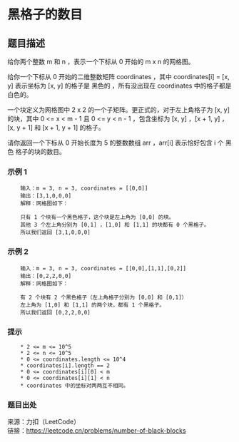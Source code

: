 # 黑格子的数目

## 题目描述

给你两个整数 m 和 n ，表示一个下标从 0 开始的 m x n 的网格图。

给你一个下标从 0 开始的二维整数矩阵 coordinates ，其中 coordinates[i] = [x, y] 表示坐标为 [x, y] 的格子是 黑色的 ，所有没出现在 coordinates 中的格子都是 白色的。

一个块定义为网格图中 2 x 2 的一个子矩阵。更正式的，对于左上角格子为 [x, y] 的块，其中 0 <= x < m - 1 且 0 <= y < n - 1 ，包含坐标为 [x, y] ，[x + 1, y] ，[x, y + 1] 和 [x + 1, y + 1] 的格子。

请你返回一个下标从 0 开始长度为 5 的整数数组 arr ，arr[i] 表示恰好包含 i 个 黑色 格子的块的数目。

### 示例 1

```text
    输入：m = 3, n = 3, coordinates = [[0,0]]
    输出：[3,1,0,0,0]
    解释：网格图如下：

    只有 1 个块有一个黑色格子，这个块是左上角为 [0,0] 的块。
    其他 3 个左上角分别为 [0,1] ，[1,0] 和 [1,1] 的块都有 0 个黑格子。
    所以我们返回 [3,1,0,0,0]
```

### 示例 2

```text
    输入：m = 3, n = 3, coordinates = [[0,0],[1,1],[0,2]]
    输出：[0,2,2,0,0]
    解释：网格图如下：

    有 2 个块有 2 个黑色格子（左上角格子分别为 [0,0] 和 [0,1]）
    左上角为 [1,0] 和 [1,1] 的两个块，都有 1 个黑格子。
    所以我们返回 [0,2,2,0,0]
```

### 提示

```text
    * 2 <= m <= 10^5
    * 2 <= n <= 10^5
    * 0 <= coordinates.length <= 10^4
    * coordinates[i].length == 2
    * 0 <= coordinates[i][0] < m
    * 0 <= coordinates[i][1] < n
    * coordinates 中的坐标对两两互不相同。
```

### 题目出处

来源：力扣（LeetCode）  
链接：<https://leetcode.cn/problems/number-of-black-blocks>
